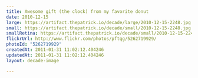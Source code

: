 ```yaml
---
title: Awesome gift (the clock) from my favorite donut
date: 2010-12-15
large: https://artifact.thepatrick.io/decade/large/2010-12-15-2248.jpg
small: https://artifact.thepatrick.io/decade/small/2010-12-15-2248.jpg
smallRetina: https://artifact.thepatrick.io/decade/small/2010-12-15-2248@2x.jpg
flickrUrl: http://www.flickr.com/photos/pftqg/5262719929/
photoId: "5262719929"
createdAt: 2011-01-31 11:02:12.404246
updatedAt: 2011-01-31 11:02:12.404246
layout: decade-image

---
```


